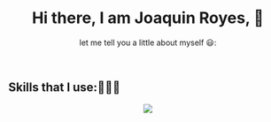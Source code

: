 <h1 align="center">Hi there, I am Joaquin Royes, 👋</h1> 


<p align="center">let me tell you a little about myself 😃:</p>
<br>
<h2>Skills that I use:👨🏻‍💻</h2>
<p align="center">
  <a href="https://skillicons.dev">
    <img src="https://skillicons.dev/icons?i=cs,java,py,linux,ubuntu,git,&perline=12" />
  </a>
</p>


